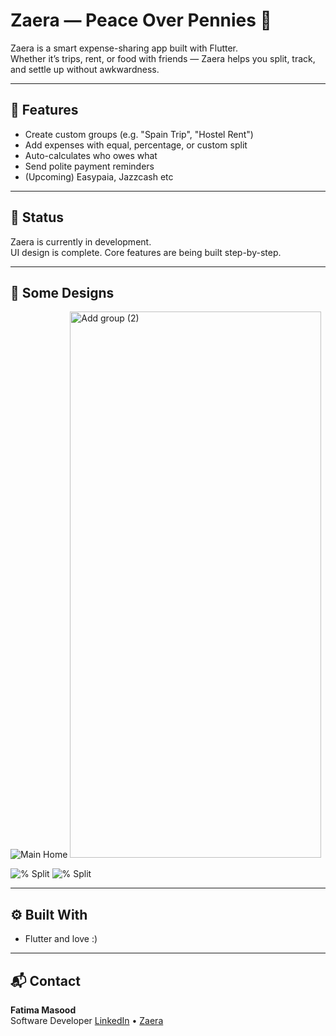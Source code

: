 # Zaera — Peace Over Pennies 🤎

Zaera is a smart expense-sharing app built with Flutter.  
Whether it’s trips, rent, or food with friends — Zaera helps you split, track, and settle up without awkwardness.

---

## 🔑 Features

- Create custom groups (e.g. "Spain Trip", "Hostel Rent")
- Add expenses with equal, percentage, or custom split
- Auto-calculates who owes what
- Send polite payment reminders
- (Upcoming) Easypaia, Jazzcash etc

---

## 🚧 Status

Zaera is currently in development.  
UI design is complete. Core features are being built step-by-step.

---

## 🤎 Some Designs

![Main Home](https://github.com/user-attachments/assets/e2dd175e-8e18-4aa6-bc29-2be1021c19cd)                    <img width="402" height="874" alt="Add group (2)" src="https://github.com/user-attachments/assets/032eff46-f08e-4a34-8875-129558967a49" />


![% Split](https://github.com/user-attachments/assets/79341ec0-7a20-4c4e-9936-b6bf66f46c88)                    ![% Split](https://github.com/user-attachments/assets/f5e3d34c-abc7-48ff-aeb6-12dcdcea0105)


---

## ⚙️ Built With

- Flutter and love :)

---

## 📬 Contact

**Fatima Masood**  
Software Developer
[LinkedIn](https://www.linkedin.com/in/fatimamasoodfm/) • [Zaera](https://www.linkedin.com/company/zaera-ap/)

